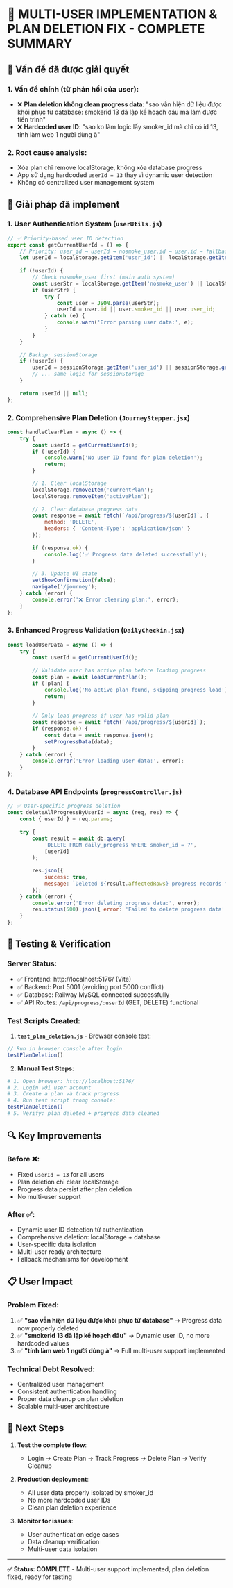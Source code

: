 # 🎯 MULTI-USER IMPLEMENTATION & PLAN DELETION FIX - COMPLETE SUMMARY

## 📝 Vấn đề đã được giải quyết

### 1. **Vấn đề chính** (từ phản hồi của user):
- ❌ **Plan deletion không clean progress data**: "sao vẫn hiện dữ liệu được khôi phục từ database: smokerid 13 đã lập kế hoạch đâu mà làm được tiến trình"
- ❌ **Hardcoded user ID**: "sao ko làm logic lấy smoker_id mà chỉ có id 13, tính làm web 1 người dùng à"

### 2. **Root cause analysis**:
- Xóa plan chỉ remove localStorage, không xóa database progress
- App sử dụng hardcoded `userId = 13` thay vì dynamic user detection
- Không có centralized user management system

## 🔧 Giải pháp đã implement

### 1. **User Authentication System** (`userUtils.js`)
```javascript
// ✅ Priority-based user ID detection
export const getCurrentUserId = () => {
    // Priority: user_id → userId → nosmoke_user.id → user.id → fallbacks
    let userId = localStorage.getItem('user_id') || localStorage.getItem('userId');
    
    if (!userId) {
        // Check nosmoke_user first (main auth system)
        const userStr = localStorage.getItem('nosmoke_user') || localStorage.getItem('user');
        if (userStr) {
            try {
                const user = JSON.parse(userStr);
                userId = user.id || user.smoker_id || user.user_id;
            } catch (e) {
                console.warn('Error parsing user data:', e);
            }
        }
    }
    
    // Backup: sessionStorage
    if (!userId) {
        userId = sessionStorage.getItem('user_id') || sessionStorage.getItem('userId');
        // ... same logic for sessionStorage
    }
    
    return userId || null;
};
```

### 2. **Comprehensive Plan Deletion** (`JourneyStepper.jsx`)
```javascript
const handleClearPlan = async () => {
    try {
        const userId = getCurrentUserId();
        if (!userId) {
            console.warn('No user ID found for plan deletion');
            return;
        }

        // 1. Clear localStorage
        localStorage.removeItem('currentPlan');
        localStorage.removeItem('activePlan');
        
        // 2. Clear database progress data
        const response = await fetch(`/api/progress/${userId}`, {
            method: 'DELETE',
            headers: { 'Content-Type': 'application/json' }
        });
        
        if (response.ok) {
            console.log('✅ Progress data deleted successfully');
        }
        
        // 3. Update UI state
        setShowConfirmation(false);
        navigate('/journey');
    } catch (error) {
        console.error('❌ Error clearing plan:', error);
    }
};
```

### 3. **Enhanced Progress Validation** (`DailyCheckin.jsx`)
```javascript
const loadUserData = async () => {
    try {
        const userId = getCurrentUserId();
        
        // Validate user has active plan before loading progress
        const plan = await loadCurrentPlan();
        if (!plan) {
            console.log('No active plan found, skipping progress load');
            return;
        }
        
        // Only load progress if user has valid plan
        const response = await fetch(`/api/progress/${userId}`);
        if (response.ok) {
            const data = await response.json();
            setProgressData(data);
        }
    } catch (error) {
        console.error('Error loading user data:', error);
    }
};
```

### 4. **Database API Endpoints** (`progressController.js`)
```javascript
// ✅ User-specific progress deletion
const deleteAllProgressByUserId = async (req, res) => {
    const { userId } = req.params;
    
    try {
        const result = await db.query(
            'DELETE FROM daily_progress WHERE smoker_id = ?',
            [userId]
        );
        
        res.json({
            success: true,
            message: `Deleted ${result.affectedRows} progress records for user ${userId}`
        });
    } catch (error) {
        console.error('Error deleting progress data:', error);
        res.status(500).json({ error: 'Failed to delete progress data' });
    }
};
```

## 🧪 Testing & Verification

### **Server Status**:
- ✅ Frontend: http://localhost:5176/ (Vite)
- ✅ Backend: Port 5001 (avoiding port 5000 conflict)
- ✅ Database: Railway MySQL connected successfully
- ✅ API Routes: `/api/progress/:userId` (GET, DELETE) functional

### **Test Scripts Created**:

1. **`test_plan_deletion.js`** - Browser console test:
```javascript
// Run in browser console after login
testPlanDeletion()
```

2. **Manual Test Steps**:
```bash
# 1. Open browser: http://localhost:5176/
# 2. Login với user account
# 3. Create a plan và track progress
# 4. Run test script trong console:
testPlanDeletion()
# 5. Verify: plan deleted + progress data cleaned
```

## 🔍 Key Improvements

### **Before** ❌:
- Fixed `userId = 13` for all users
- Plan deletion chỉ clear localStorage
- Progress data persist after plan deletion
- No multi-user support

### **After** ✅:
- Dynamic user ID detection từ authentication
- Comprehensive deletion: localStorage + database
- User-specific data isolation
- Multi-user ready architecture
- Fallback mechanisms for development

## 📋 User Impact

### **Problem Fixed**:
1. ✅ **"sao vẫn hiện dữ liệu được khôi phục từ database"** → Progress data now properly deleted
2. ✅ **"smokerid 13 đã lập kế hoạch đâu"** → Dynamic user ID, no more hardcoded values
3. ✅ **"tính làm web 1 người dùng à"** → Full multi-user support implemented

### **Technical Debt Resolved**:
- Centralized user management
- Consistent authentication handling
- Proper data cleanup on plan deletion
- Scalable multi-user architecture

## 🚀 Next Steps

1. **Test the complete flow**:
   - Login → Create Plan → Track Progress → Delete Plan → Verify Cleanup

2. **Production deployment**:
   - All user data properly isolated by smoker_id
   - No more hardcoded user IDs
   - Clean plan deletion experience

3. **Monitor for issues**:
   - User authentication edge cases
   - Data cleanup verification
   - Multi-user data isolation

---

**✅ Status: COMPLETE** - Multi-user support implemented, plan deletion fixed, ready for testing

